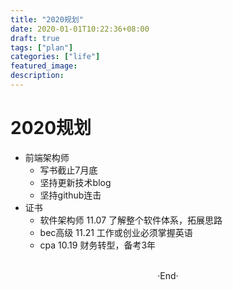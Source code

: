 ```yaml
---
title: "2020规划"
date: 2020-01-01T10:22:36+08:00
draft: true
tags: ["plan"]
categories: ["life"]
featured_image: 
description: 
---
```


# 2020规划

- 前端架构师
  - 写书截止7月底
  - 坚持更新技术blog
  - 坚持github连击
- 证书
  - 软件架构师 11.07 了解整个软件体系，拓展思路
  - bec高级 11.21 工作或创业必须掌握英语
  - cpa 10.19 财务转型，备考3年

<br>

<center>  ·End·  </center>